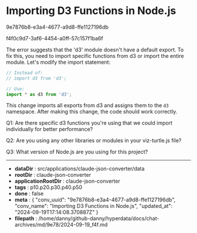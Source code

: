 # Importing D3 Functions in Node.js

9e7876b8-e3a4-4677-a9d8-ffe1127196db

f4f0c9d7-3af6-4454-a0ff-57c157f1ba6f

 The error suggests that the 'd3' module doesn't have a default export. To fix this, you need to import specific functions from d3 or import the entire module. Let's modify the import statement:

```javascript
// Instead of:
// import d3 from 'd3';

// Use:
import * as d3 from 'd3';
```

This change imports all exports from d3 and assigns them to the `d3` namespace. After making this change, the code should work correctly.

Q1: Are there specific d3 functions you're using that we could import individually for better performance?

Q2: Are you using any other libraries or modules in your viz-turtle.js file?

Q3: What version of Node.js are you using for this project?

---

* **dataDir** : src/applications/claude-json-converter/data
* **rootDir** : claude-json-converter
* **applicationRootDir** : claude-json-converter
* **tags** : p10.p20.p30.p40.p50
* **done** : false
* **meta** : {
  "conv_uuid": "9e7876b8-e3a4-4677-a9d8-ffe1127196db",
  "conv_name": "Importing D3 Functions in Node.js",
  "updated_at": "2024-09-19T17:14:08.370887Z"
}
* **filepath** : /home/danny/github-danny/hyperdata/docs/chat-archives/md/9e78/2024-09-19_f4f.md